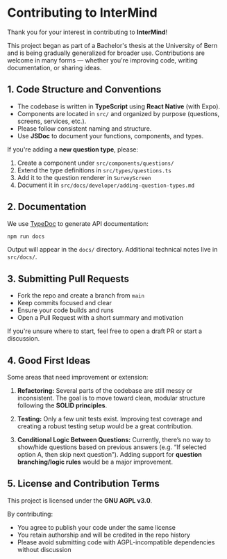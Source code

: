 # Contributing to InterMind

Thank you for your interest in contributing to **InterMind**!

This project began as part of a Bachelor's thesis at the University of Bern and is being gradually generalized for broader use. Contributions are welcome in many forms — whether you're improving code, writing documentation, or sharing ideas.

## 1. Code Structure and Conventions

- The codebase is written in **TypeScript** using **React Native** (with Expo).
- Components are located in `src/` and organized by purpose (questions, screens, services, etc.).
- Please follow consistent naming and structure.
- Use **JSDoc** to document your functions, components, and types.

If you're adding a **new question type**, please:

1. Create a component under `src/components/questions/`
2. Extend the type definitions in `src/types/questions.ts`
3. Add it to the question renderer in `SurveyScreen`
4. Document it in `src/docs/developer/adding-question-types.md`

## 2. Documentation

We use [TypeDoc](https://typedoc.org/) to generate API documentation:

```bash
npm run docs
```

Output will appear in the `docs/` directory. Additional technical notes live in `src/docs/`.

## 3. Submitting Pull Requests

* Fork the repo and create a branch from `main`
* Keep commits focused and clear
* Ensure your code builds and runs
* Open a Pull Request with a short summary and motivation

If you're unsure where to start, feel free to open a draft PR or start a discussion.

## 4. Good First Ideas

Some areas that need improvement or extension:

1. **Refactoring:**
   Several parts of the codebase are still messy or inconsistent. The goal is to move toward clean, modular structure following the **SOLID principles**.

2. **Testing:**
   Only a few unit tests exist. Improving test coverage and creating a robust testing setup would be a great contribution.

3. **Conditional Logic Between Questions:**
   Currently, there’s no way to show/hide questions based on previous answers (e.g. “If selected option A, then skip next question”).
   Adding support for **question branching/logic rules** would be a major improvement.

## 5. License and Contribution Terms

This project is licensed under the **GNU AGPL v3.0**.

By contributing:

* You agree to publish your code under the same license
* You retain authorship and will be credited in the repo history
* Please avoid submitting code with AGPL-incompatible dependencies without discussion